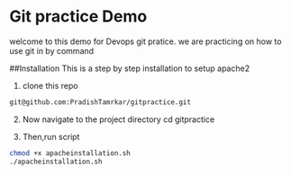 # Git practice Demo

welcome to this demo for Devops git pratice. we are practicing on how to use git in by command

##Installation
This is a step by step installation to setup apache2

1. clone this repo
```bash
git@github.com:PradishTamrkar/gitpractice.git
```

2. Now navigate to the project directory
cd gitpractice

3. Then,run script
```bash
chmod +x apacheinstallation.sh
./apacheinstallation.sh
```

